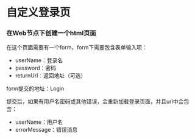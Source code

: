 # 自定义登录页

### 在Web节点下创建一个html页面

在这个页面需要有一个form，form下需要包含表单输入项：
- userName：登录名
- password：密码
- returnUrl：返回地址（可选）

form提交的地址：Login

提交后，如果有用户名密码或其他错误，会重新加载登录页面，并且url中会包含：
- userName：用户名
- errorMessage：错误消息
